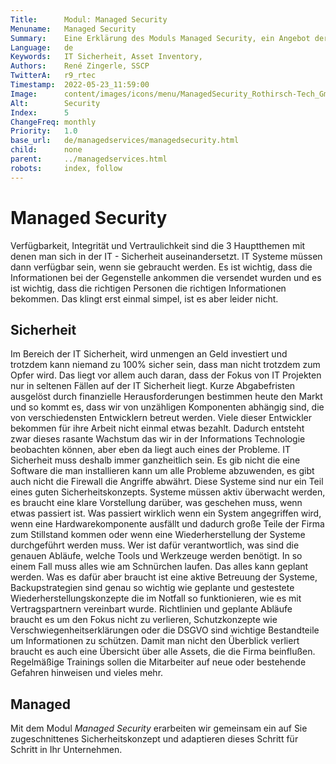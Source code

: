 ```yaml
---
Title:      Modul: Managed Security
Menuname:   Managed Security
Summary:    Eine Erklärung des Moduls Managed Security, ein Angebot der Rothirsch Tech. GmbH
Language:   de
Keywords:   IT Sicherheit, Asset Inventory,
Authors:    René Zingerle, SSCP
TwitterA:   r9_rtec
Timestamp:  2022-05-23_11:59:00
Image:      content/images/icons/menu/ManagedSecurity_Rothirsch-Tech_GmbH.png
Alt:        Security
Index:      5
ChangeFreq: monthly
Priority:   1.0
base_url:   de/managedservices/managedsecurity.html
child:      none
parent:     ../managedservices.html
robots:     index, follow
---
```


# Managed Security

Verfügbarkeit, Integrität und Vertraulichkeit sind die 3 Hauptthemen mit denen man sich in der IT - Sicherheit auseinandersetzt. IT Systeme müssen dann verfügbar sein, wenn sie gebraucht werden. Es ist wichtig, dass die Informationen bei der Gegenstelle ankommen die versendet wurden und es ist wichtig, dass die richtigen Personen die richtigen Informationen bekommen. Das klingt erst einmal simpel, ist es aber leider nicht.

## Sicherheit

Im Bereich der IT Sicherheit, wird unmengen an Geld investiert und trotzdem kann niemand zu 100% sicher sein, dass man nicht trotzdem zum Opfer wird. Das liegt vor allem auch daran, dass der Fokus von IT Projekten nur in seltenen Fällen auf der IT Sicherheit liegt. Kurze Abgabefristen ausgelöst durch finanzielle Herausforderungen bestimmen heute den Markt und so kommt es, dass wir von unzähligen Komponenten abhängig sind, die von verschiedensten Entwicklern betreut werden. Viele dieser Entwickler bekommen für ihre Arbeit nicht einmal etwas bezahlt. Dadurch entsteht zwar dieses rasante Wachstum das wir in der Informations Technologie beobachten können, aber eben da liegt auch eines der Probleme. IT Sicherheit muss deshalb immer ganzheitlich sein. Es gib nicht die eine Software die man installieren kann um alle Probleme abzuwenden, es gibt auch nicht die Firewall die Angriffe abwährt. Diese Systeme sind nur ein Teil eines guten Sicherheitskonzepts. Systeme müssen aktiv überwacht werden, es braucht eine klare Vorstellung darüber, was geschehen muss, wenn etwas passiert ist. Was passiert wirklich wenn ein System angegriffen wird, wenn eine Hardwarekomponente ausfällt und dadurch große Teile der Firma zum Stillstand kommen oder wenn eine Wiederherstellung der Systeme durchgeführt werden muss. Wer ist dafür verantwortlich, was sind die genauen Abläufe, welche Tools und Werkzeuge werden benötigt. In so einem Fall muss alles wie am Schnürchen laufen. Das alles kann geplant werden. Was es dafür aber braucht ist eine aktive Betreuung der Systeme, Backupstrategien sind genau so wichtig wie geplante und gestestete Wiederherstellungskonzepte die im Notfall so funktionieren, wie es mit Vertragspartnern vereinbart wurde. Richtlinien und geplante Abläufe braucht es um den Fokus nicht zu verlieren, Schutzkonzepte wie Verschwiegenheitserklärungen oder die DSGVO sind wichtige Bestandteile um Informationen zu schützen. Damit man nicht den Überblick verliert braucht es auch eine Übersicht über alle Assets, die die Firma beinflußen. Regelmäßige Trainings sollen die Mitarbeiter auf neue oder bestehende Gefahren hinweisen und vieles mehr. 

## Managed

Mit dem Modul *Managed Security* erarbeiten wir gemeinsam ein auf Sie zugeschnittenes Sicherheitskonzept und adaptieren dieses Schritt für Schritt in Ihr Unternehmen.
